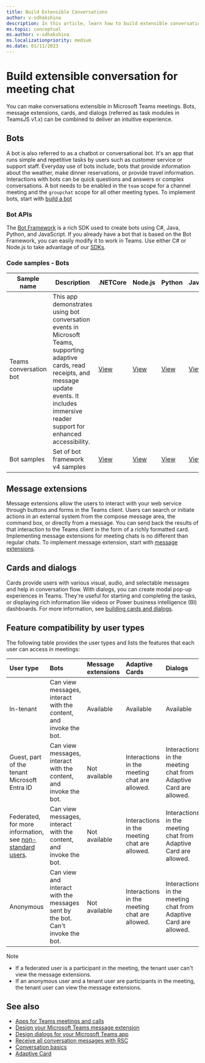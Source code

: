 ```yaml
---
title: Build Extensible Conversations
author: v-sdhakshina
description: In this article, learn how to build extensible conversation for Microsoft Teams meeting chat with bots, cards, and message extensions.
ms.topic: conceptual
ms.author: v-sdhakshina
ms.localizationpriority: medium
ms.date: 01/11/2023
---
```


# Build extensible conversation for meeting chat

You can make conversations extensible in Microsoft Teams meetings. Bots, message extensions, cards, and dialogs (referred as task modules in TeamsJS v1.x) can be combined to deliver an intuitive experience.

## Bots

A bot is also referred to as a chatbot or conversational bot. It's an app that runs simple and repetitive tasks by users such as customer service or support staff. Everyday use of bots include, bots that provide information about the weather, make dinner reservations, or provide travel information. Interactions with bots can be quick questions and answers or complex conversations. A bot needs to be enabled in the `team` scope for a channel meeting and the `groupchat` scope for all other meeting types. To implement bots, start with [build a bot](/microsoftteams/platform/bots/what-are-bots)

### Bot APIs

The [Bot Framework](https://dev.botframework.com/) is a rich SDK used to create bots using C#, Java, Python, and JavaScript. If you already have a bot that is based on the Bot Framework, you can easily modify it to work in Teams. Use either C# or Node.js to take advantage of our [SDKs](/azure/bot-service/bot-service-overview?view=azure-bot-service-4.0&preserve-view=true).

### Code samples - Bots

|Sample name | Description | .NETCore | Node.js | Python | Java| Manifest|
|----------------|-----------------|--------------|----------------|----------------|----------------|----------------|
| Teams conversation bot | This app demonstrates using bot conversation events in Microsoft Teams, supporting adaptive cards, read receipts, and message update events. It includes immersive reader support for enhanced accessibility. | [View](https://github.com/OfficeDev/Microsoft-Teams-Samples/tree/main/samples/bot-conversation/csharp) | [View](https://github.com/OfficeDev/Microsoft-Teams-Samples/tree/main/samples/bot-conversation/nodejs) | [View](https://github.com/OfficeDev/Microsoft-Teams-Samples/tree/main/samples/bot-conversation/python) |[View](https://github.com/OfficeDev/Microsoft-Teams-Samples/tree/main/samples/bot-conversation/java) |[View](https://github.com/OfficeDev/Microsoft-Teams-Samples/tree/main/samples/bot-conversation/csharp/demo-manifest/bot-conversation.zip)
|Bot samples | Set of bot framework v4 samples  | [View](https://github.com/OfficeDev/Microsoft-Teams-Samples#bots-samples-using-the-v4-sdk) | [View](https://github.com/OfficeDev/Microsoft-Teams-Samples#bots-samples-using-the-v4-sdk) | [View](https://github.com/OfficeDev/Microsoft-Teams-Samples#bots-samples-using-the-v4-sdk) |[View](https://github.com/OfficeDev/Microsoft-Teams-Samples#bots-samples-using-the-v4-sdk) |

## Message extensions

Message extensions allow the users to interact with your web service through buttons and forms in the Teams client. Users can search or initiate actions in an external system from the compose message area, the command box, or directly from a message. You can send back the results of that interaction to the Teams client in the form of a richly formatted card. Implementing message extensions for meeting chats is no different than regular chats. To implement message extension, start with [message extensions](/microsoftteams/platform/messaging-extensions/what-are-messaging-extensions?tabs=dotnet).

## Cards and dialogs

Cards provide users with various visual, audio, and selectable messages and help in conversation flow. With dialogs, you can create modal pop-up experiences in Teams. They're useful for starting and completing the tasks, or displaying rich information like videos or Power business intelligence (BI) dashboards. For more information, see [building cards and dialogs](/microsoftteams/platform/task-modules-and-cards/cards-and-task-modules).

## Feature compatibility by user types

The following table provides the user types and lists the features that each user can access in meetings:

| User type | Bots | Message extensions | Adaptive Cards | Dialogs |
| :-- | :-- | :-- | :-- | :-- |
| In-tenant | Can view messages, interact with the content, and invoke the bot. | Available | Available | Available |
| Guest, part of the tenant Microsoft Entra ID | Can view messages, interact with the content, and invoke the bot. | Not available | Interactions in the meeting chat are allowed. | Interactions in the meeting chat from Adaptive Card are allowed. |
| Federated, for more information, see [non-standard users](/microsoftteams/non-standard-users). |Can view messages, interact with the content, and invoke the bot. | Not available | Interactions in the meeting chat are allowed. | Interactions in the meeting chat from Adaptive Card are allowed. |
| Anonymous |  Can view and interact with the messages sent by the bot. Can't invoke the bot. | Not available | Interactions in the meeting chat are allowed. | Interactions in the meeting chat from Adaptive Card are allowed. |

> [!Note]
> * If a federated user is a participant in the meeting, the tenant user can't view the message extensions.
> * If an anonymous user and a tenant user are participants in the meeting, the tenant user can view the message extensions.

## See also

* [Apps for Teams meetings and calls](teams-apps-in-meetings.md)
* [Design your Microsoft Teams message extension](../messaging-extensions/design/messaging-extension-design.md)
* [Design dialogs for your Microsoft Teams app](../task-modules-and-cards/task-modules/design-teams-task-modules.md)
* [Receive all conversation messages with RSC](../bots/how-to/conversations/channel-messages-with-rsc.md)
* [Conversation basics](../bots/how-to/conversations/conversation-basics.md)
* [Adaptive Card](../task-modules-and-cards/cards/cards-reference.md#adaptive-card)
